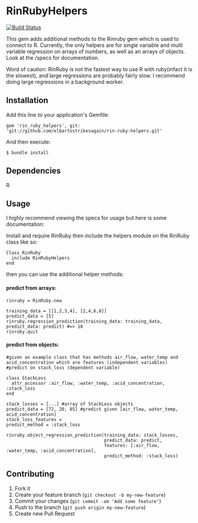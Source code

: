 # RinRubyHelpers
[![Build Status](https://travis-ci.org/elbartostrikesagain/rin-ruby-helpers.svg?branch=master)](https://travis-ci.org/elbartostrikesagain/rin-ruby-helpers)

This gem adds additional methods to the Rinruby gem which is used to connect to R. Currently, the only helpers are for single variable and multi variable regression on arrays of numbers, as well as an arrays of objects. Look at the /specs for documentation.

Word of caution: RinRuby is not the fastest way to use R with ruby(infact it is the slowest), and large regressions are probably fairly slow. I recommend doing large regressions in a background worker.

## Installation

Add this line to your application's Gemfile:

    gem 'rin_ruby_helpers', git: 'git://github.com/elbartostrikesagain/rin-ruby-helpers.git'

And then execute:

    $ bundle install

## Dependencies
R

## Usage

I highly recommend viewing the specs for usage but here is some documentation:


Install and require RinRuby then include the helpers module on the RinRuby class like so:

```
Class RinRuby
  include RinRubyHelpers
end
```

then you can use the additional helper methods:

#### predict from arrays:
```
rinruby = RinRuby.new

training_data = [[1,2,3,4], [2,4,6,8]]
predict_data = [5]
rinruby.regression_prediction(training_data: training_data, predict_data: predict) #=> 10
rinruby.quit
```

#### predict from objects:
```
#given an example class that has methods air_flow, water_temp and acid_concentration which are features (independent variables)
#predict on stack_loss (dependent variable)

class StackLoss
  attr_accessor :air_flow, :water_temp, :acid_concentration, :stack_loss
end

stack_losses = [...] #array of StackLoss objects
predict_data = [72, 20, 85] #predict given [air_flow, water_temp, acid_concentration]
stack_loss_features =
predict_method = :stack_loss

rinruby.object_regression_prediction(training_data: stack_losses,
                                     predict_data: predict,
                                     features: [:air_flow, :water_temp, :acid_concentration],
                                     predict_method: :stack_loss)
```

## Contributing

1. Fork it
2. Create your feature branch (`git checkout -b my-new-feature`)
3. Commit your changes (`git commit -am 'Add some feature'`)
4. Push to the branch (`git push origin my-new-feature`)
5. Create new Pull Request
